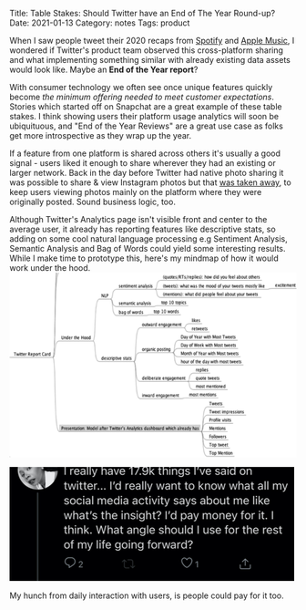 Title: Table Stakes: Should Twitter have an End of The Year Round-up?
Date: 2021-01-13
Category: notes
Tags: product

When I saw people tweet their 2020 recaps from [Spotify](https://2020.byspotify.com/) and [Apple Music](https://replay.music.apple.com/), I wondered if Twitter's product team observed this cross-platform sharing and what implementing something similar with already existing data assets would look like. Maybe an **End of the Year report**? 

With consumer technology we often see once unique features quickly become _the minimum offering needed to meet customer expectations_. Stories which started off on Snapchat are a great example of these table stakes. I think showing users their platform usage analytics will soon be ubiquituous, and "End of the Year Reviews" are a great use case as folks get more introspective as they wrap up the year.

If a feature from one platform is shared across others it's usually a good signal - users liked it enough to share wherever they had an existing or larger network. Back in the day before Twitter had native photo sharing it was possible to share & view Instagram photos but that [was taken away](https://www.washingtonpost.com/business/technology/instagram-pulls-photos-from-twitter-completely/2012/12/10/8a23bb4a-42cb-11e2-8061-253bccfc7532_story.html), to keep users viewing photos mainly on the platform where they were originally posted. Sound business logic, too.

Although Twitter's Analytics page isn't visible front and center to the average user, it already has reporting features like descriptive stats, so adding on some cool natural language processing e.g Sentiment Analysis, Semantic Analysis and Bag of Words could yield some interesting results. While I make time to prototype this, here's my mindmap of how it would work under the hood.![screenshot](../images/TwitterEOY1.png )


![screenshot](../images/TwitterEOY2.png)

My hunch from daily interaction with users, is people could pay for it too.
